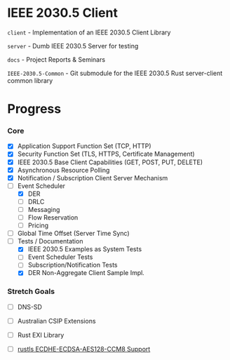 # IEEE 2030.5 Client

`client` - Implementation of an IEEE 2030.5 Client Library

`server` - Dumb IEEE 2030.5 Server for testing

`docs` - Project Reports & Seminars

`IEEE-2030.5-Common` - Git submodule for the IEEE 2030.5 Rust server-client common library

# Progress
### Core
- [x] Application Support Function Set (TCP, HTTP)
- [x] Security Function Set (TLS, HTTPS, Certificate Management)
- [x] IEEE 2030.5 Base Client Capabilities (GET, POST, PUT, DELETE) 
- [x] Asynchronous Resource Polling
- [x] Notification / Subscription Client Server Mechanism
- [ ] Event Scheduler
  - [x] DER
  - [ ] DRLC
  - [ ] Messaging
  - [ ] Flow Reservation
  - [ ] Pricing
- [ ] Global Time Offset (Server Time Sync)
- [ ] Tests / Documentation
  - [x] IEEE 2030.5 Examples as System Tests
  - [ ] Event Scheduler Tests
  - [ ] Subscription/Notification Tests
  - [x] DER Non-Aggregate Client Sample Impl.
### Stretch Goals
- [ ] DNS-SD
- [ ] Australian CSIP Extensions
- [ ] Rust EXI Library
- [ ] [rustls ECDHE-ECDSA-AES128-CCM8 Support](https://github.com/rustls/rustls/issues/1034)

